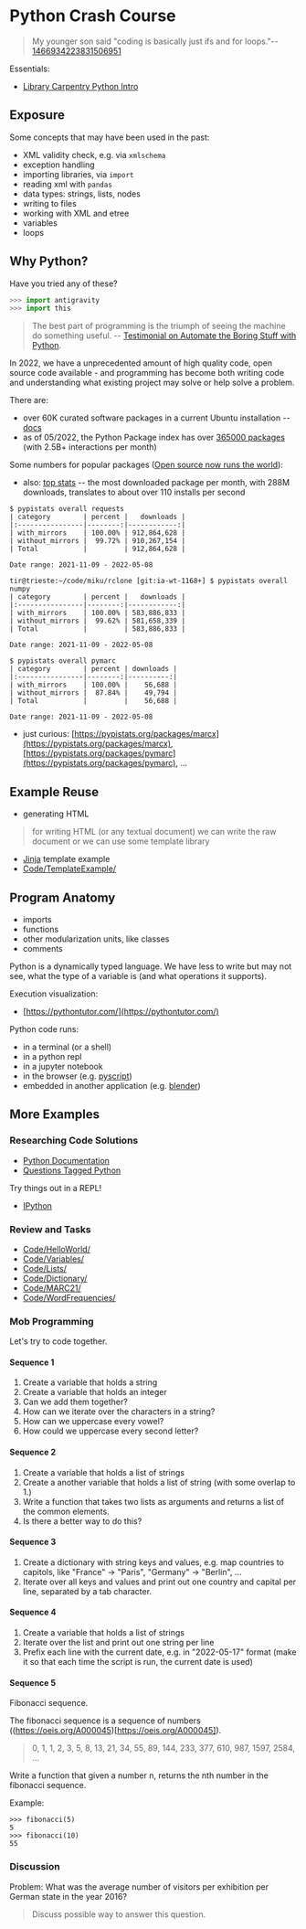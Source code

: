 # Python Crash Course

> My younger son said "coding is basically just ifs and for loops."--
> [1466934223831506951](https://twitter.com/ID_AA_Carmack/status/1466934223831506951)

Essentials:

* [Library Carpentry Python Intro](https://librarycarpentry.org/lc-python-intro/)

## Exposure

Some concepts that may have been used in the past:

* XML validity check, e.g. via `xmlschema`
* exception handling
* importing libraries, via `import`
* reading xml with `pandas`
* data types: strings, lists, nodes
* writing to files
* working with XML and etree
* variables
* loops

## Why Python?

Have you tried any of these?

```python
>>> import antigravity
>>> import this
```

> The best part of programming is the triumph of seeing the machine do
> something useful. -- [Testimonial on Automate the Boring Stuff with
> Python](https://automatetheboringstuff.com/).

In 2022, we have a unprecedented amount of high quality code, open source code
available - and programming has become both writing code and understanding what
existing project may solve or help solve a problem.

There are:

* over 60K curated software packages in a current Ubuntu installation -- [docs](https://ubuntu.com/server/docs/package-management)
* as of 05/2022, the Python Package index has over [365000 packages](https://pypistats.org/) (with 2.5B+ interactions per month)

Some numbers for popular packages ([Open source now runs the world](https://www.wired.com/2016/08/open-source-won-now/)):

* also: [top stats](https://pypistats.org/top) -- the most downloaded package
  per month, with 288M downloads, translates to about over 110 installs per second

```
$ pypistats overall requests
| category        | percent |   downloads |
|:----------------|--------:|------------:|
| with_mirrors    | 100.00% | 912,864,628 |
| without_mirrors |  99.72% | 910,267,154 |
| Total           |         | 912,864,628 |

Date range: 2021-11-09 - 2022-05-08

tir@trieste:~/code/miku/rclone [git:ia-wt-1168+] $ pypistats overall numpy
| category        | percent |   downloads |
|:----------------|--------:|------------:|
| with_mirrors    | 100.00% | 583,886,833 |
| without_mirrors |  99.62% | 581,658,339 |
| Total           |         | 583,886,833 |

Date range: 2021-11-09 - 2022-05-08

$ pypistats overall pymarc
| category        | percent | downloads |
|:----------------|--------:|----------:|
| with_mirrors    | 100.00% |    56,688 |
| without_mirrors |  87.84% |    49,794 |
| Total           |         |    56,688 |

Date range: 2021-11-09 - 2022-05-08
```

* just curious: [https://pypistats.org/packages/marcx](https://pypistats.org/packages/marcx), [https://pypistats.org/packages/pymarc](https://pypistats.org/packages/pymarc), ...

## Example Reuse

* generating HTML

> for writing HTML (or any textual document) we can write the raw document or
> we can use some template library

* [Jinja](https://jinja.palletsprojects.com/en/3.1.x/templates/#synopsis) template example
* [Code/TemplateExample/](Code/TemplateExample)

## Program Anatomy

* imports
* functions
* other modularization units, like classes
* comments

Python is a dynamically typed language. We have less to write but may not see,
what the type of a variable is (and what operations it supports).

Execution visualization:

* [https://pythontutor.com/](https://pythontutor.com/)

Python code runs:

* in a terminal (or a shell)
* in a python repl
* in a jupyter notebook
* in the browser (e.g. [pyscript](https://github.com/pyscript/pyscript))
* embedded in another application (e.g. [blender](https://docs.blender.org/api/current/info_overview.html#python-in-blender)) 

## More Examples

### Researching Code Solutions

* [Python Documentation](https://docs.python.org/3/library/index.html)
* [Questions Tagged Python](https://stackoverflow.com/questions/tagged/python)

Try things out in a REPL!

* [IPython](https://ipython.org/documentation.html)

### Review and Tasks

* [Code/HelloWorld/](Code/HelloWorld/)
* [Code/Variables/](Code/Variables/)
* [Code/Lists/](Code/Lists/)
* [Code/Dictionary/](Code/Dictionary/)
* [Code/MARC21/](Code/MARC21/)
* [Code/WordFrequencies/](Code/WordFrequencies/)

### Mob Programming

Let's try to code together.

#### Sequence 1

1. Create a variable that holds a string
2. Create a variable that holds an integer
3. Can we add them together?
4. How can we iterate over the characters in a string?
5. How can we uppercase every vowel?
6. How could we uppercase every second letter?

#### Sequence 2

1. Create a variable that holds a list of strings
2. Create a another variable that holds a list of string (with some overlap to 1.)
3. Write a function that takes two lists as arguments and returns a list of the common elements.
4. Is there a better way to do this?

#### Sequence 3

1. Create a dictionary with string keys and values, e.g. map countries to capitols, like "France" -> "Paris", "Germany" -> "Berlin", ...
2. Iterate over all keys and values and print out one country and capital per line, separated by a tab character.


#### Sequence 4

1. Create a variable that holds a list of strings
2. Iterate over the list and print out one string per line
3. Prefix each line with the current date, e.g. in "2022-05-17" format (make it so that each time the script is run, the current date is used)

#### Sequence 5

Fibonacci sequence.

The fibonacci sequence is a sequence of numbers ((https://oeis.org/A000045)[https://oeis.org/A000045]).

> 0, 1, 1, 2, 3, 5, 8, 13, 21, 34, 55, 89, 144, 233, 377, 610, 987, 1597, 2584, ...

Write a function that given a number n, returns the nth number in the fibonacci sequence.

Example:

    >>> fibonacci(5)
    5
    >>> fibonacci(10)
    55

### Discussion

Problem: What was the average number of visitors per exhibition per German state in the year 2016?

> Discuss possible way to answer this question.
